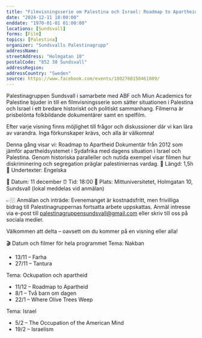 ```yaml
---
title: "Filmvisningsserie om Palestina och Israel: Roadmap to Apartheid"
date: "2024-12-11 18:00:00"
enddate: "1970-01-01 01:00:00"
locations: [Sundsvall]
forms: [Film]
topics: [Palestina]
organizer: "Sundsvalls Palestinagrupp"
addressName: 
streetAddress: "Holmgatan 10"
postalCode: "852 30 Sundsvall"
addressRegion:
addressCountry: "Sweden"
source: https://www.facebook.com/events/1802760150461089/
---
```

Palestinagruppen Sundsvall i samarbete med ABF och Miun Academics for Palestine bjuder in till en filmvisningsserie som sätter situationen i Palestina och Israel i ett bredare historiskt och politiskt sammanhang. Filmerna är prisbelönta folkbildande dokumentärer samt en spelfilm.

Efter varje visning finns möjlighet till frågor och diskussioner där vi kan lära av varandra. Inga förkunskaper krävs, och alla är välkomna!

Denna gång visar vi: Roadmap to Apartheid
Dokumentär från 2012 som jämför apartheidsystemet i Sydafrika med dagens situation i Israel och Palestina. Genom historiska paralleller och nutida exempel visar filmen hur diskriminering och segregation präglar palestiniernas vardag. 
🎥 Längd: 1,5h
💬 Undertexter: Engelska

📅 Datum: 11 december
⏰ Tid: 18:00
📍 Plats: Mittuniversitetet, Holmgatan 10, Sundsvall (lokal meddelas vid anmälan)

👉🏼 Anmälan och inträde: Evenemanget är kostnadsfritt, men frivilliga bidrag till Palestinagruppernas fortsatta arbete uppskattas. Anmäl intresse via e-post till palestinagruppensundsvall@gmail.com eller skriv till oss på sociala medier.

Välkommen att delta – oavsett om du kommer på en visning eller alla!

🎬 Datum och filmer för hela programmet
Tema: Nakban
* 13/11 – Farha
* 27/11 – Tantura

Tema: Ockupation och apartheid
* 11/12 – Roadmap to Apartheid
* 8/1 – Två barn om dagen
* 22/1 – Where Olive Trees Weep

Tema: Israel
* 5/2 – The Occupation of the American Mind
* 19/2 – Israelism
